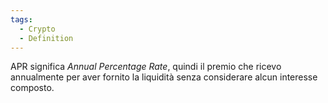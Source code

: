 ```yaml
---
tags:
  - Crypto
  - Definition
---
```

APR significa *Annual Percentage Rate*, quindi il premio che ricevo annualmente per aver fornito la liquidità senza considerare alcun interesse composto.